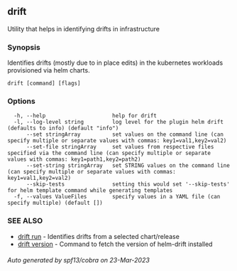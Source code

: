 ## drift

Utility that helps in identifying drifts in infrastructure

### Synopsis

Identifies drifts (mostly due to in place edits) in the kubernetes workloads provisioned via helm charts.

```
drift [command] [flags]
```

### Options

```
  -h, --help                     help for drift
  -l, --log-level string         log level for the plugin helm drift (defaults to info) (default "info")
      --set stringArray          set values on the command line (can specify multiple or separate values with commas: key1=val1,key2=val2)
      --set-file stringArray     set values from respective files specified via the command line (can specify multiple or separate values with commas: key1=path1,key2=path2)
      --set-string stringArray   set STRING values on the command line (can specify multiple or separate values with commas: key1=val1,key2=val2)
      --skip-tests               setting this would set '--skip-tests' for helm template command while generating templates
  -f, --values ValueFiles        specify values in a YAML file (can specify multiple) (default [])
```

### SEE ALSO

* [drift run](drift_run.md)	 - Identifies drifts from a selected chart/release
* [drift version](drift_version.md)	 - Command to fetch the version of helm-drift installed

###### Auto generated by spf13/cobra on 23-Mar-2023
